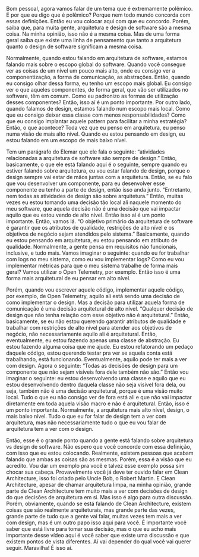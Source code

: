 Bom pessoal, agora vamos falar de um tema que é extremamente polêmico. E por que eu digo que é polêmico? Porque nem todo mundo concorda com essas definições. Então eu vou colocar aqui com que eu concordo. Porém, saiba que, para muita gente, arquitetura e design de software são a mesma coisa. Na minha opinião, isso não é a mesma coisa. Mas de uma forma geral saiba que existe uma linha de pensamento que tanto a arquitetura quanto o design de software significam a mesma coisa.

Normalmente, quando estou falando em arquitetura de software, estamos falando mais sobre o escopo global do software. Quando você consegue ver as coisas de um nível um pouco mais alto, onde eu consigo ver a componentização, a forma de comunicação, as abstrações. Então, quando eu consigo olhar dessa forma, eu tenho um escopo mais global. Eu consigo ver o que aqueles componentes, de forma geral, que vão ser utilizados no software, têm em comum. Como eu padronizo as formas de utilização desses componentes? Então, isso aí é um ponto importante. Por outro lado, quando falamos de design, estamos falando num escopo mais local. Como que eu consigo deixar essa classe com menos responsabilidades? Como que eu consigo implantar aquele pattern para facilitar a minha estratégia? Então, o que acontece? Toda vez que eu penso em arquitetura, eu penso numa visão de mais alto nível. Quando eu estou pensando em design, eu estou falando em um escopo de mais baixo nível. 

Tem um parágrafo do Elemar que ele fala o seguinte: “atividades relacionadas a arquitetura de software são sempre de design.” Então, basicamente, o que ele está falando aqui é o seguinte, sempre quando eu estiver falando sobre arquitetura, eu vou estar falando de design, porque o design sempre vai estar de mãos juntas com a arquitetura. Então, se eu falo que vou desenvolver um componente, para eu desenvolver esse componente eu tenho a parte de design, então isso anda junto. “Entretanto, nem todas as atividades de design são sobre arquitetura.” Então, muitas vezes eu estou tomando uma decisão tão local ali naquele momento do meu software, que aquela decisão não é uma decisão que vai impactar aquilo que eu estou vendo de alto nível. Então isso aí é um ponto importante. Então, vamos lá. “O objetivo primário da arquitetura de software é garantir que os atributos de qualidade, restrições de alto nível e os objetivos de negócio sejam atendidos pelo sistema.” Basicamente, quando eu estou pensando em arquitetura, eu estou pensando em atributo de qualidade. Normalmente, a gente pensa em requisitos não funcionais, inclusive, e tudo mais. Vamos imaginar o seguinte: quando eu for trabalhar com logs no meu sistema, como eu vou implementar logs? Como eu vou implementar métricas para que o meu sistema trabalhe de forma mais geral? Vamos utilizar o Open Telemetry, por exemplo. Então isso é uma forma mais arquitetural de eu pensar em alto nível.

Porém, quando vou escrever aquele código, implementar aquele código, por exemplo, de Open Telemetry, aquilo ali está sendo uma decisão de como implementar o design. Mas a decisão para utilizar aquela forma de comunicação é uma decisão arquitetural de alto nível. “Qualquer decisão de design que não tenha relação com esse objetivo não é arquitetural.” Então, basicamente, se eu não estou querendo garantir atributos de qualidade e trabalhar com restrições de alto nível para atender aos objetivos de negócio, não necessariamente aquilo ali é arquitetural. Então, eventualmente, eu estou fazendo apenas uma classe de abstração. Eu estou fazendo alguma coisa que me ajude. Eu estou refatorando um pedaço daquele código, estou querendo testar pra ver se aquela conta está trabalhando, está funcionando. Eventualmente, aquilo pode ter mais a ver com design. Agora o seguinte: “Todas as decisões de design para um componente que não sejam visíveis fora dele também não são.” Então vou imaginar o seguinte: eu estou desenvolvendo uma classe e aquilo que eu estou desenvolvendo dentro daquela classe não seja visível fora dela, ou seja, também não é uma decisão arquitetural, porque é uma visão muito local. Tudo o que eu não consigo ver de fora está ali e que não vai impactar diretamente em toda aquela visão macro e não é arquitetural. Então, isso é um ponto importante. Normalmente, a arquitetura mais alto nível, design, o mais baixo nível. Tudo o que eu for falar de design tem a ver com arquitetura, mas não necessariamente tudo o que eu vou falar de arquitetura tem a ver com o design.

Então, esse é o grande ponto quando a gente está falando sobre arquitetura vs design de software. Não espero que você concorde com essa definição, com isso que eu estou colocando. Realmente, existem pessoas que acabam falando que ambas as coisas são as mesmas. Porém, essa é a visão que eu acredito. Vou dar um exemplo pra você e talvez esse exemplo possa sim chocar sua cabeça. Provavelmente você já deve ter ouvido falar em Clean Architecture, isso foi criado pelo Uncle Bob, o Robert Martin. E Clean Architecture, apesar de chamar arquitetura limpa, na minha opinião, grande parte de Clean Architecture tem muito mais a ver com decisões de design do que decisões de arquitetura em si. Mas isso é algo para outra discussão. Porém, obviamente, quando se está falando de Clean Architecture, existem coisas que são realmente arquiteturais, mas grande parte das vezes, grande parte de tudo que a gente vai falar, muitas vezes tem mais a ver com design, mas é um outro papo isso aqui para você. É importante você saber que está livre para tomar sua decisão, mas o que eu acho mais importante desse vídeo aqui é você saber que existe uma discussão e que existem pontos de vista diferentes. Aí vai depender do qual você vai querer seguir. Maravilha! É isso aí.
